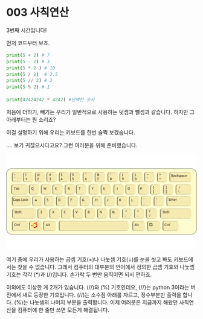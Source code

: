 # 003 사칙연산

3번째 시간입니다!

먼저 코드부터 보죠.

```python
print(5 + 2) # 7
print(5 - 2) # 3
print(5 * 2 ) # 10
print(5 / 2)  # 2.5
print(5 // 2) # 2
print(5 % 2) # 1

print(42424242 * 4242) #완벽한 숫자
```

처음에 더하기, 빼기는 우리가 일반적으로 사용하는 덧셈과 뺄셈과 같습니다. 하지만 그 아래부터는 뭔 소리죠?

이걸 설명하기 위해 우리는 키보드를 한번 슬쩍 보겠습니다.

.... 보기 귀찮으시다고요? 그런 여러분을 위해 준비했습니다.

![keyboard-147827.png](../python_problem/picture/keyboard-147827.png)

여기 중에 우리가 사용하는 곱셈 기호($\times$)나 나눗셈 기호($\div$)를 눈을 씻고 봐도 키보드에서는 찾을 수 없습니다. 그래서 컴퓨터의 대부분의 언어에서 정의한 곱셈 기호와 나눗셈 기호는 각각 (*)과 (/)입니다. 손가락 두 번만 움직이면 되서 편하죠.

이외에도 이상한 게 2개가 있습니다. (//)와 (%) 기호인데요, (//)는 python 3이라는 버전에서 새로 등장한 기호입니다. (//)는 소수점 아래를 자르고, 정수부분만 출력을 합니다. (%)는 나눗셈의 나머지 부분을 출력합니다. 이제 여러분은 지금까지 해왔던 사칙연산을 컴퓨터에 한 줄만 쓰면 모든게 해결됩니다.
